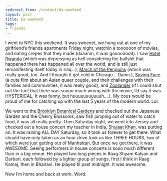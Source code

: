 ```yaml
---
redirect_from: /content/da-weekend
layout: post
title: Da weekend
tags:
- friends
---
```

I went to NYC this weekend. It was sweeeet, we hung out at one of my girlfriend’s friends apartments Friday night, watchin a toooooon of movies, and eating crepes that they made (daaamn, it was goooooood). I saw [Hotel Rwanda](http://www.imdb.com/title/tt0395169/) (which was depressing as hell considering the bullshit that happened there has happened all over the world, and is still just remanifesting itself today in Iraq...), [March of the Penguins](http://www.imdb.com/title/tt0395169/) (which was really good, too. And I thought it got cold in Chicago... Damn.), [Saving Face](http://www.sonyclassics.com/savingface/) (a cute film about an Asian queer couple, and their challenges with their families and communities, it was really good), and [Zoolander](http://www.zoolander.com/) (if I could shut out the fact that there was soooo much wrong with the movie, I’d say it was HYSTERICAL. It was funny, but huuuuuuuuuuuh....). My cous would be proud of me for catching up with the last 5 years of the modern world. Lol.

We went to the [Brooklyn Botanical Gardens](http://www.bbg.org/) and checked out the Japanese Garden and the Cherry Blossoms, saw fish jumping out of water to catch food, it was all really pretty. Then Saturday night, we went into Jersey and checked out a house concert my teacher in India, [Shujaat Khan](http://www.shujaatkhan.com/), was putting on. It was raining ALL DAY Saturday, so it took us forever to get there. What should have only taken us an hour drive took us like THREE HOURS, two of which were just getting out of Manhattan. But once we got there, it was AWESOME. Seeing performers in house concerts is sooo much different than in a big venue. He played two long pieces in Raag Shyam Kalyan and Darbari, each followed by a lighter group of songs, first I think in Raag Kamaj, then in Bhairavi. He played til past midnight. It was awesome.

Now I’m home and back at work. Word.

